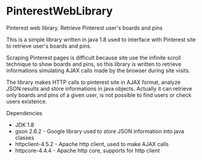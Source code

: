 # PinterestWebLibrary
Pinterest web library. Retrieve Pinterest user's boards and pins

This is a simple library written in java 1.8 used to interface with Pinterest site to retrieve user's boards and pins.

Scraping Pinterest pages is difficult because site use the infinite scroll technique to show boards and pins, so this library is written to retrieve informations simulating AJAX calls made by the browser during site visits.

The library makes HTTP calls to pinterest site in AJAX format, analyze JSON results and store informations in java objects.
Actually it can retrieve only boards and pins of a given user, is not possible to find users or check users existence.

Dependencies

<ul>
<li>JDK 1.8</li>
<li>gson 2.6.2 - Google library used to store JSON information into java classes</li>
<li>httpclient-4.5.2 - Apache http client, used to make AJAX calls</li>
<li>httpcore-4.4.4 - Apache http core, supports for http client</li>
</ul>

